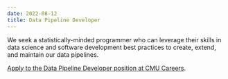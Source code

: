 ```yaml
---
date: 2022-08-12
title: Data Pipeline Developer
---
```


We seek a statistically-minded programmer who can leverage their skills in data science and software development best practices to create, extend, and maintain our data pipelines.

[Apply to the Data Pipeline Developer position at CMU Careers](https://cmu.wd5.myworkdayjobs.com/CMU/job/Pittsburgh-PA/Data-Pipeline-Developer---School-of-Computer-Science_2018598).
